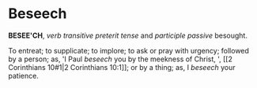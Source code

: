 # Beseech

**BESEE'CH**, _verb transitive_ _preterit tense_ and _participle passive_ besought.

To entreat; to supplicate; to implore; to ask or pray with urgency; followed by a person; as, 'I Paul _beseech_ you by the meekness of Christ, ', [[2 Corinthians 10#1|2 Corinthians 10:1]]; or by a thing; as, I _beseech_ your patience.